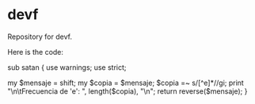 # devf
Repository for devf.

Here is the code:

sub satan {
  use warnings;
  use strict;

  my $mensaje = shift;
  my $copia = $mensaje;
  $copia =~ s/[^e]*//gi;
  print "\n\tFrecuencia de 'e': ", length($copia), "\n";
  return reverse($mensaje);
}
